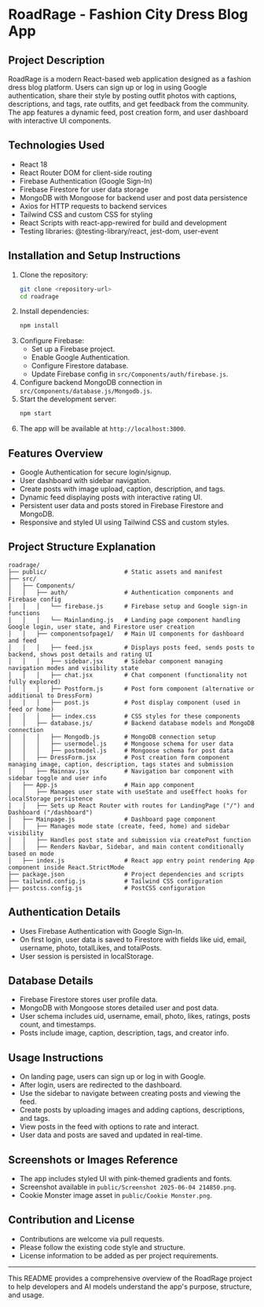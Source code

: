 # RoadRage - Fashion City Dress Blog App

## Project Description
RoadRage is a modern React-based web application designed as a fashion dress blog platform. Users can sign up or log in using Google authentication, share their style by posting outfit photos with captions, descriptions, and tags, rate outfits, and get feedback from the community. The app features a dynamic feed, post creation form, and user dashboard with interactive UI components.

## Technologies Used
- React 18
- React Router DOM for client-side routing
- Firebase Authentication (Google Sign-In)
- Firebase Firestore for user data storage
- MongoDB with Mongoose for backend user and post data persistence
- Axios for HTTP requests to backend services
- Tailwind CSS and custom CSS for styling
- React Scripts with react-app-rewired for build and development
- Testing libraries: @testing-library/react, jest-dom, user-event

## Installation and Setup Instructions
1. Clone the repository:
   ```bash
   git clone <repository-url>
   cd roadrage
   ```
2. Install dependencies:
   ```bash
   npm install
   ```
3. Configure Firebase:
   - Set up a Firebase project.
   - Enable Google Authentication.
   - Configure Firestore database.
   - Update Firebase config in `src/Components/auth/firebase.js`.
4. Configure backend MongoDB connection in `src/Components/database.js/Mongodb.js`.
5. Start the development server:
   ```bash
   npm start
   ```
6. The app will be available at `http://localhost:3000`.

## Features Overview
- Google Authentication for secure login/signup.
- User dashboard with sidebar navigation.
- Create posts with image upload, caption, description, and tags.
- Dynamic feed displaying posts with interactive rating UI.
- Persistent user data and posts stored in Firebase Firestore and MongoDB.
- Responsive and styled UI using Tailwind CSS and custom styles.

## Project Structure Explanation
```
roadrage/
├── public/                      # Static assets and manifest
├── src/
│   ├── Components/
│   │   ├── auth/                # Authentication components and Firebase config
│   │   │   └── firebase.js      # Firebase setup and Google sign-in functions
│   │   │   └── Mainlanding.js   # Landing page component handling Google login, user state, and Firestore user creation
│   │   ├── componentsofpage1/   # Main UI components for dashboard and feed
│   │   │   ├── feed.jsx         # Displays posts feed, sends posts to backend, shows post details and rating UI
│   │   │   ├── sidebar.jsx      # Sidebar component managing navigation modes and visibility state
│   │   │   ├── chat.jsx         # Chat component (functionality not fully explored)
│   │   │   ├── Postform.js      # Post form component (alternative or additional to DressForm)
│   │   │   ├── post.js          # Post display component (used in feed or home)
│   │   │   ├── index.css        # CSS styles for these components
│   │   ├── database.js/         # Backend database models and MongoDB connection
│   │   │   ├── Mongodb.js       # MongoDB connection setup
│   │   │   ├── usermodel.js     # Mongoose schema for user data
│   │   │   ├── postmodel.js     # Mongoose schema for post data
│   │   ├── DressForm.jsx        # Post creation form component managing image, caption, description, tags states and submission
│   │   ├── Mainnav.jsx          # Navigation bar component with sidebar toggle and user info
│   ├── App.js                   # Main app component
│   │   ├── Manages user state with useState and useEffect hooks for localStorage persistence
│   │   ├── Sets up React Router with routes for LandingPage ("/") and Dashboard ("/dashboard")
│   ├── Mainpage.js              # Dashboard page component
│   │   ├── Manages mode state (create, feed, home) and sidebar visibility
│   │   ├── Handles post state and submission via createPost function
│   │   ├── Renders Navbar, Sidebar, and main content conditionally based on mode
│   ├── index.js                 # React app entry point rendering App component inside React.StrictMode
├── package.json                 # Project dependencies and scripts
├── tailwind.config.js           # Tailwind CSS configuration
├── postcss.config.js            # PostCSS configuration
```

## Authentication Details
- Uses Firebase Authentication with Google Sign-In.
- On first login, user data is saved to Firestore with fields like uid, email, username, photo, totalLikes, and totalPosts.
- User session is persisted in localStorage.

## Database Details
- Firebase Firestore stores user profile data.
- MongoDB with Mongoose stores detailed user and post data.
- User schema includes uid, username, email, photo, likes, ratings, posts count, and timestamps.
- Posts include image, caption, description, tags, and creator info.

## Usage Instructions
- On landing page, users can sign up or log in with Google.
- After login, users are redirected to the dashboard.
- Use the sidebar to navigate between creating posts and viewing the feed.
- Create posts by uploading images and adding captions, descriptions, and tags.
- View posts in the feed with options to rate and interact.
- User data and posts are saved and updated in real-time.

## Screenshots or Images Reference
- The app includes styled UI with pink-themed gradients and fonts.
- Screenshot available in `public/Screenshot 2025-06-04 214850.png`.
- Cookie Monster image asset in `public/Cookie Monster.png`.

## Contribution and License
- Contributions are welcome via pull requests.
- Please follow the existing code style and structure.
- License information to be added as per project requirements.

---

This README provides a comprehensive overview of the RoadRage project to help developers and AI models understand the app's purpose, structure, and usage.
